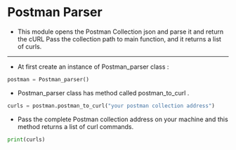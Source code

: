 # Postman Parser
- This module opens the Postman Collection json and parse it and return the cURL
Pass the collection path to main function, and it returns a list of curls.
***********************************************************************************
* At first create an instance of Postman_parser class :
```python
postman = Postman_parser()
```
* Postman_parser class has method called postman_to_curl .
```python
curls = postman.postman_to_curl("your postman collection address")
```
* Pass the complete Postman collection address on your machine and this method returns a list of curl commands.
```python
print(curls)
```